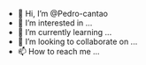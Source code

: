 - 👋 Hi, I’m @Pedro-cantao
- 👀 I’m interested in ...
- 🌱 I’m currently learning ...
- 💞️ I’m looking to collaborate on ...
- 📫 How to reach me ...

<!---
Pedro-cantao/Pedro-cantao is a ✨ special ✨ repository because its `README.md` (this file) appears on your GitHub profile.
You can click the Preview link to take a look at your changes.
--->

